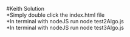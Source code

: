 #Keith Solution  
*Simply double click the index.html file  
*In terminal with nodeJS run node test2Algo.js  
*In terminal with nodeJS run node test3Algo.js  